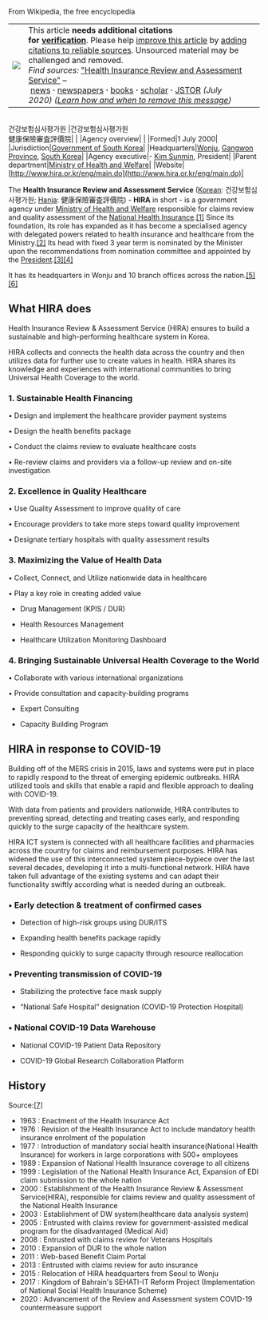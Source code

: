 From Wikipedia, the free encyclopedia

|   |   |
|---|---|
|[![](https://upload.wikimedia.org/wikipedia/en/thumb/9/99/Question_book-new.svg/60px-Question_book-new.svg.png)](https://en.wikipedia.org/wiki/File:Question_book-new.svg)|This article **needs additional citations for [verification](https://en.wikipedia.org/wiki/Wikipedia:Verifiability "Wikipedia:Verifiability")**. Please help [improve this article](https://en.wikipedia.org/wiki/Special:EditPage/Health_Insurance_Review_and_Assessment_Service "Special:EditPage/Health Insurance Review and Assessment Service") by [adding citations to reliable sources](https://en.wikipedia.org/wiki/Help:Referencing_for_beginners "Help:Referencing for beginners"). Unsourced material may be challenged and removed.  <br>_Find sources:_ ["Health Insurance Review and Assessment Service"](https://www.google.com/search?as_eq=wikipedia&q=%22Health+Insurance+Review+and+Assessment+Service%22) – [news](https://www.google.com/search?tbm=nws&q=%22Health+Insurance+Review+and+Assessment+Service%22+-wikipedia&tbs=ar:1) **·** [newspapers](https://www.google.com/search?&q=%22Health+Insurance+Review+and+Assessment+Service%22&tbs=bkt:s&tbm=bks) **·** [books](https://www.google.com/search?tbs=bks:1&q=%22Health+Insurance+Review+and+Assessment+Service%22+-wikipedia) **·** [scholar](https://scholar.google.com/scholar?q=%22Health+Insurance+Review+and+Assessment+Service%22) **·** [JSTOR](https://www.jstor.org/action/doBasicSearch?Query=%22Health+Insurance+Review+and+Assessment+Service%22&acc=on&wc=on) _(July 2020)_ _([Learn how and when to remove this message](https://en.wikipedia.org/wiki/Help:Maintenance_template_removal "Help:Maintenance template removal"))_|

|   |   |
|---|---|
건강보험심사평가원
|건강보험심사평가원  <br>健康保險審査評價院|   |
|Agency overview|   |
|Formed|1 July 2000|
|Jurisdiction|[Government of South Korea](https://en.wikipedia.org/wiki/Government_of_South_Korea "Government of South Korea")|
|Headquarters|[Wonju](https://en.wikipedia.org/wiki/Wonju "Wonju"), [Gangwon Province](https://en.wikipedia.org/wiki/Gangwon_Province,_South_Korea "Gangwon Province, South Korea"), [South Korea](https://en.wikipedia.org/wiki/South_Korea "South Korea")|
|Agency executive|- [Kim Sunmin](https://en.wikipedia.org/wiki/Kim_Sunmin "Kim Sunmin"), President|
|Parent department|[Ministry of Health and Welfare](https://en.wikipedia.org/wiki/Ministry_of_Health_and_Welfare_\(South_Korea\) "Ministry of Health and Welfare (South Korea)")|
|Website|[http://www.hira.or.kr/eng/main.do](http://www.hira.or.kr/eng/main.do)|

The **Health Insurance Review and Assessment Service** ([Korean](https://en.wikipedia.org/wiki/Korean_language "Korean language"): 건강보험심사평가원; [Hanja](https://en.wikipedia.org/wiki/Hanja "Hanja"): 健康保險審査評價院) - **HIRA** in short - is a government agency under [Ministry of Health and Welfare](https://en.wikipedia.org/wiki/Ministry_of_Health_and_Welfare_\(South_Korea\) "Ministry of Health and Welfare (South Korea)") responsible for claims review and quality assessment of the [National Health Insurance](https://en.wikipedia.org/wiki/National_health_insurance "National health insurance").[[1]](https://en.wikipedia.org/wiki/Health_Insurance_Review_and_Assessment_Service?utm_source=chatgpt.com#cite_note-1) Since its foundation, its role has expanded as it has become a specialised agency with delegated powers related to health insurance and healthcare from the Ministry.[[2]](https://en.wikipedia.org/wiki/Health_Insurance_Review_and_Assessment_Service?utm_source=chatgpt.com#cite_note-2) Its head with fixed 3 year term is nominated by the Minister upon the recommendations from nomination committee and appointed by the [President](https://en.wikipedia.org/wiki/President_of_South_Korea "President of South Korea").[[3]](https://en.wikipedia.org/wiki/Health_Insurance_Review_and_Assessment_Service?utm_source=chatgpt.com#cite_note-3)[[4]](https://en.wikipedia.org/wiki/Health_Insurance_Review_and_Assessment_Service?utm_source=chatgpt.com#cite_note-4)

It has its headquarters in Wonju and 10 branch offices across the nation.[[5]](https://en.wikipedia.org/wiki/Health_Insurance_Review_and_Assessment_Service?utm_source=chatgpt.com#cite_note-5)[[6]](https://en.wikipedia.org/wiki/Health_Insurance_Review_and_Assessment_Service?utm_source=chatgpt.com#cite_note-6)

## What HIRA does

Health Insurance Review & Assessment Service (HIRA) ensures to build a sustainable and high-performing healthcare system in Korea.

HIRA collects and connects the health data across the country and then utilizes data for further use to create values in health. HIRA shares its knowledge and experiences with international communities to bring Universal Health Coverage to the world.

### 1. Sustainable Health Financing

• Design and implement the healthcare provider payment systems

• Design the health benefits package

• Conduct the claims review to evaluate healthcare costs

• Re-review claims and providers via a follow-up review and on-site investigation

### 2. Excellence in Quality Healthcare

• Use Quality Assessment to improve quality of care

• Encourage providers to take more steps toward quality improvement

• Designate tertiary hospitals with quality assessment results

### 3. Maximizing the Value of Health Data

• Collect, Connect, and Utilize nationwide data in healthcare

• Play a key role in creating added value

- Drug Management (KPIS / DUR)

- Health Resources Management

- Healthcare Utilization Monitoring Dashboard

### 4. Bringing Sustainable Universal Health Coverage to the World

• Collaborate with various international organizations

• Provide consultation and capacity-building programs

- Expert Consulting

- Capacity Building Program

## HIRA in response to COVID-19

Building off of the MERS crisis in 2015, laws and systems were put in place to rapidly respond to the threat of emerging epidemic outbreaks. HIRA utilized tools and skills that enable a rapid and flexible approach to dealing with COVID-19.

With data from patients and providers nationwide, HIRA contributes to preventing spread, detecting and treating cases early, and responding quickly to the surge capacity of the healthcare system.

HIRA ICT system is connected with all healthcare facilities and pharmacies across the country for claims and reimbursement purposes. HIRA has widened the use of this interconnected system piece-bypiece over the last several decades, developing it into a multi-functional network. HIRA have taken full advantage of the existing systems and can adapt their functionality swiftly according what is needed during an outbreak.

### • Early detection & treatment of confirmed cases

- Detection of high-risk groups using DUR/ITS

- Expanding health benefits package rapidly

- Responding quickly to surge capacity through resource reallocation

### • Preventing transmission of COVID-19

- Stabilizing the protective face mask supply

- “National Safe Hospital” designation (COVID-19 Protection Hospital)

### • National COVID-19 Data Warehouse

- National COVID-19 Patient Data Repository

- COVID-19 Global Research Collaboration Platform

## History

Source:[[7]](https://en.wikipedia.org/wiki/Health_Insurance_Review_and_Assessment_Service?utm_source=chatgpt.com#cite_note-7)

- 1963 : Enactment of the Health Insurance Act
- 1976 : Revision of the Health Insurance Act to include mandatory health insurance enrolment of the population
- 1977 : Introduction of mandatory social health insurance(National Health Insurance) for workers in large corporations with 500+ employees
- 1989 : Expansion of National Health Insurance coverage to all citizens
- 1999 : Legislation of the National Health Insurance Act, Expansion of EDI claim submission to the whole nation
- 2000 : Establishment of the Health Insurance Review & Assessment Service(HIRA), responsible for claims review and quality assessment of the National Health Insurance
- 2003 : Establishment of DW system(healthcare data analysis system)
- 2005 : Entrusted with claims review for government-assisted medical program for the disadvantaged (Medical Aid)
- 2008 : Entrusted with claims review for Veterans Hospitals
- 2010 : Expansion of DUR to the whole nation
- 2011 : Web-based Benefit Claim Portal
- 2013 : Entrusted with claims review for auto insurance
- 2015 : Relocation of HIRA headquarters from Seoul to Wonju
- 2017 : Kingdom of Bahrain's SEHATI-IT Reform Project (Implementation of National Social Health Insurance Scheme)
- 2020 : Advancement of the Review and Assessment system COVID-19 countermeasure support